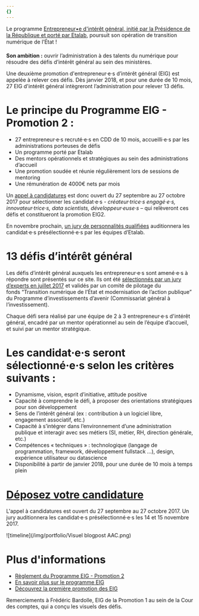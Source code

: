 ```yaml
---
{}
---
```

Le programme [Entrepreneur•e
d'intérêt général, initié par la Présidence de la République et porté par Etalab](https://www.etalab.gouv.fr/entrepreneurs-dinteret-general), poursuit
son opération de transition numérique de l’État !

**Son ambition :** ouvrir l’administration
à des talents du numérique pour résoudre des défis d’intérêt général au sein des ministères.

Une deuxième
promotion d'entrepreneur·e·s d’intérêt général (EIG) est appelée à relever ces
défis. Dès janvier 2018, et pour une durée de 10 mois, 27 EIG d'intérêt général intègreront l’administration pour
relever 13 défis.

# Le principe du Programme EIG - Promotion 2 :

* 27 entrepreneur·e·s recruté·e·s en CDD de 10 mois,
  accueilli·e·s par les administrations porteuses de défis
* Un programme porté par Etalab
* Des mentors opérationnels et stratégiques au sein des administrations
  d’accueil
* Une promotion soudée et réunie régulièrement lors de
  sessions de mentoring
* Une rémunération de 4000€ nets par mois

Un [appel
à candidatures](https://www.etalab.gouv.fr/en-2018-devenez-entrepreneur%e2%80%a2e-dinteret-general-rejoignez-la-promotion-2) est donc ouvert du 27 septembre au 27 octobre 2017 pour sélectionner
les candidat·e·s - *créateur·trice·s engagé·e·s,
innovateur·trice·s, data scientists, développeur·euse·s –* qui relèveront ces défis et
constitueront la promotion EIG2.

En novembre
prochain, [un jury de personnalités qualifiées](https://www.etalab.gouv.fr/decouvrez-les-membres-du-jury-du-programme-entrepreneurs-dinteret-general) auditionnera les candidat·e·s présélectionné·e·s
par les équipes d’Etalab.

# 13 défis d’intérêt général

Les défis
d’intérêt général auxquels les entrepreneur·e·s sont amené·e·s à répondre
sont présentés sur ce site. Ils ont été [sélectionnés par un jury
d’experts en juillet 2017](https://www.etalab.gouv.fr/entrepreneurs-dinteret-general-promo-2-decouvrez-les-10-defis-retenus-par-le-jury) et validés par un comité de pilotage du fonds “Transition numérique
de l’État et modernisation de l’action publique” du Programme d’investissements
d’avenir (Commissariat général à l’investissement).

Chaque défi
sera réalisé par une équipe de 2 à 3 entrepreneur·e·s d'intérêt général, encadré par un
mentor opérationnel au sein de l’équipe d’accueil, et suivi par un mentor stratégique.

# Les candidat·e·s seront sélectionné·e·s selon les critères suivants :

* Dynamisme, vision, esprit d’initiative, attitude positive
* Capacité à comprendre le défi, à proposer des orientations stratégiques pour son développement
* Sens de l’intérêt général (ex : contribution à un logiciel libre, engagement associatif, etc.)
* Capacité à s’intégrer dans l’environnement d’une administration publique et interagir avec ses métiers (SI, métier, RH, direction générale, etc.)
* Compétences « techniques » : technologique (langage de programmation, framework, développement fullstack …), design, expérience utilisateur ou datascience
* Disponibilité à partir de janvier 2018, pour une durée de 10 mois à temps plein

# [Déposez votre candidature](https://framaforms.org/candidature-entrepreneurs-dinteret-general-promotion-2-1501592391)

L'appel à candidatures est ouvert du 27 septembre au 27 octobre 2017. Un jury auditionnera les candidat·e·s présélectionné·e·s les 14 et 15 novembre 2017.

![timeline](/img/portfolio/Visuel blogpost AAC.png)

# Plus d'informations

* [Règlement du Programme EIG - Promotion 2 ](https://entrepreneur-interet-general.etalab.gouv.fr/assets/EIG-promotion2_reglement_programme_VFF.pdf)
* [En savoir plus sur le programme EIG](https://www.etalab.gouv.fr/entrepreneurs-dinteret-general)
* [Découvrez la première promotion des EIG](https://www.etalab.gouv.fr/decouvrez-la-1e-promotion-des-entrepreneurs-dinteret-general)

Remerciements à Frédéric Bardolle, EIG de la Promotion 1 au sein de la Cour des comptes, qui a conçu les visuels des défis.
